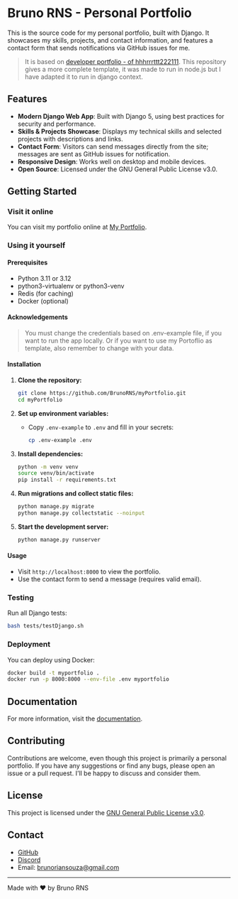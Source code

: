 # Bruno RNS - Personal Portfolio

This is the source code for my personal portfolio, built with Django. It showcases my skills, projects, and contact information, and features a contact form that sends notifications via GitHub issues for me.

> It is based on [developer portfolio - of hhhrrrttt222111](https://github.com/hhhrrrttt222111/developer-portfolio). This repository gives a more complete template, it was made to run in node.js but I have adapted it to run in django context.

## Features

- **Modern Django Web App**: Built with Django 5, using best practices for security and performance.
- **Skills & Projects Showcase**: Displays my technical skills and selected projects with descriptions and links.
- **Contact Form**: Visitors can send messages directly from the site; messages are sent as GitHub issues for notification.
- **Responsive Design**: Works well on desktop and mobile devices.
- **Open Source**: Licensed under the GNU General Public License v3.0.

## Getting Started

### Visit it online

You can visit my portfolio online at [My Portfolio](https://myportfolio-kn09.onrender.com).

### Using it yourself

#### Prerequisites

- Python 3.11 or 3.12
- python3-virtualenv or python3-venv
- Redis (for caching)
- Docker (optional)

#### Acknowledgements

> You must change the credentials based on .env-example file, if you want to run the app locally. Or if you want to use my Portoflio as template, also remember to change with your data.

#### Installation

1. **Clone the repository:**

   ```sh
   git clone https://github.com/BrunoRNS/myPortfolio.git
   cd myPortfolio
   ```

2. **Set up environment variables:**
   - Copy `.env-example` to `.env` and fill in your secrets:

     ```sh
     cp .env-example .env
     ```

3. **Install dependencies:**

   ```sh
   python -m venv venv
   source venv/bin/activate
   pip install -r requirements.txt
   ```

4. **Run migrations and collect static files:**

   ```sh
   python manage.py migrate
   python manage.py collectstatic --noinput
   ```

5. **Start the development server:**

   ```sh
   python manage.py runserver
   ```

#### Usage

- Visit `http://localhost:8000` to view the portfolio.
- Use the contact form to send a message (requires valid email).

### Testing

Run all Django tests:

```sh
bash tests/testDjango.sh
```

### Deployment

You can deploy using Docker:

```sh
docker build -t myportfolio .
docker run -p 8000:8000 --env-file .env myportfolio
```

## Documentation

For more information, visit the [documentation](docs/DOCS.md).

## Contributing

Contributions are welcome, even though this project is primarily a personal portfolio. If you have any suggestions or find any bugs, please open an issue or a pull request. I'll be happy to discuss and consider them.

## License

This project is licensed under the [GNU General Public License v3.0](docs/LICENSE.md).

## Contact

- [GitHub](https://github.com/BrunoRNS)
- [Discord](https://www.discord.com/users/1353359440266526753)
- Email: <brunoriansouza@gmail.com>

---

Made with ❤ by Bruno RNS
